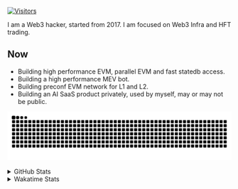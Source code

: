 <!-- markdownlint-disable MD041 MD010 MD033 -->
[![Visitors](https://api.visitorbadge.io/api/daily?path=Akagi201%2FAkagi201&label=Visitors%20Today&countColor=%2337d67a)](https://visitorbadge.io/status?path=Akagi201%2FAkagi201)

I am a Web3 hacker, started from 2017. I am focused on Web3 Infra and HFT trading.

## Now

* Building high performance EVM, parallel EVM and fast statedb access.
* Building a high performance MEV bot.
* Building preconf EVM network for L1 and L2.
* Building an AI SaaS product privately, used by myself, may or may not be public.

[![github contribution grid snake animation](https://raw.githubusercontent.com/Akagi201/Akagi201/output/github-contribution-grid-snake.svg#gh-light-mode-only)](https://github.com/Akagi201)

<details>
<summary>GitHub Stats</summary>
  <a href="https://github.com/Akagi201"><img alt="Profile Detail" src="https://raw.githubusercontent.com/Akagi201/Akagi201/master/profile-summary-card-output/dracula/0-profile-details.svg" /></a>
  <a href="https://github.com/Akagi201"><img alt="Github Stats" src="https://raw.githubusercontent.com/Akagi201/Akagi201/master/profile-summary-card-output/dracula/3-stats.svg" /></a>
  <a href="https://github.com/Akagi201"><img alt="Lang By Commits" src="https://raw.githubusercontent.com/Akagi201/Akagi201/master/profile-summary-card-output/dracula/2-most-commit-language.svg" /></a>
</details>

<details>
<summary>Wakatime Stats</summary>
<br>

<!--START_SECTION:waka-->

```txt
From: 26 September 2024 - To: 03 October 2024

Total Time: 36 hrs 52 mins

Other        19 hrs 24 mins  █████████████░░░░░░░░░░░░   52.61 %
Rust         8 hrs 59 mins   ██████░░░░░░░░░░░░░░░░░░░   24.40 %
Shell        3 hrs 30 mins   ██▒░░░░░░░░░░░░░░░░░░░░░░   09.51 %
sh           1 hr 27 mins    █░░░░░░░░░░░░░░░░░░░░░░░░   03.94 %
Go           1 hr 23 mins    █░░░░░░░░░░░░░░░░░░░░░░░░   03.77 %
TOML         25 mins         ▒░░░░░░░░░░░░░░░░░░░░░░░░   01.14 %
Markdown     23 mins         ▒░░░░░░░░░░░░░░░░░░░░░░░░   01.08 %
TypeScript   21 mins         ▒░░░░░░░░░░░░░░░░░░░░░░░░   00.99 %
Makefile     16 mins         ▒░░░░░░░░░░░░░░░░░░░░░░░░   00.73 %
YAML         13 mins         ░░░░░░░░░░░░░░░░░░░░░░░░░   00.61 %
```

<!--END_SECTION:waka-->

</details>

